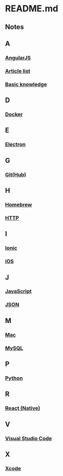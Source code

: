# README.md

## Notes

## A
### [AngularJS](https://github.com/Monsoir/Notes/blob/master/AngularJS/Best%20Practice.md)
### [Article list](./Articles/Index.md)

### [Basic knowledge](./Basic%20knowledge.md)

## D
### [Docker](./Docker/Docker%20base%20base%20usage.md)

## E
### [Electron](./Electron/Index.md)

## G
### [Git(Hub)](https://github.com/Monsoir/Notes/blob/master/Git(Hub)/index.md)

## H
### [Homebrew](./Homebrew/Index.md)
### [HTTP](./HTTP/Index.md)

## I
### [Ionic](https://github.com/Monsoir/Notes/blob/master/ionic/ionic%20notes.md)
### [iOS](https://github.com/Monsoir/Notes/blob/master/iOS/index.md)

## J
### [JavaScript](https://github.com/Monsoir/Notes/blob/master/JavaScript/JavaScriptNotes.md)
### [JSON](./JSON/JSON.md)

## M
### [Mac](https://github.com/Monsoir/Notes/blob/master/Mac/Mac.md)
### [MySQL](./MySQL/Command.md)

## P
### [Python](https://github.com/Monsoir/Notes/blob/master/Python/index.md)

## R
### [React (Native)](./React/Index.md)

## V
### [Visual Studio Code](./Visual%20Studio%20Code/Index.md)

## X
### [Xcode](./Xcode/Xcode.md)









